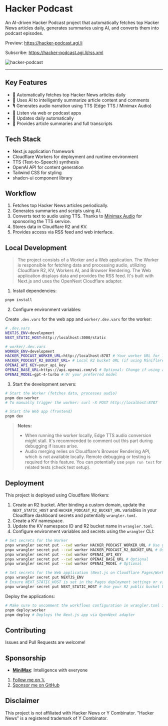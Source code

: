 # Hacker Podcast

An AI-driven Hacker Podcast project that automatically fetches top Hacker News articles daily, generates summaries using AI, and converts them into podcast episodes.

Preview: <https://hacker-podcast.agi.li>

Subscribe: <https://hacker-podcast.agi.li/rss.xml>

![hacker-podcast](https://socialify.git.ci/ccbikai/hacker-podcast/image?description=1&forks=1&name=1&owner=1&pattern=Circuit+Board&stargazers=1&theme=Auto)

---

## Key Features

- 🤖 Automatically fetches top Hacker News articles daily
- 🎯 Uses AI to intelligently summarize article content and comments
- 🎙️ Generates audio narration using TTS (Edge TTS / Minimax Audio)
- 📱 Listen via web or podcast apps
- 🔄 Updates daily automatically
- 📝 Provides article summaries and full transcripts

## Tech Stack

- Next.js application framework
- Cloudflare Workers for deployment and runtime environment
- TTS (Text-to-Speech) synthesis
- OpenAI API for content generation
- Tailwind CSS for styling
- shadcn-ui component library

## Workflow

1. Fetches top Hacker News articles periodically.
2. Generates summaries and scripts using AI.
3. Converts text to audio using TTS. Thanks to [Minimax Audio](https://minimax.io/) for sponsoring the TTS service.
4. Stores data in Cloudflare R2 and KV.
5. Provides access via RSS feed and web interface.

## Local Development

> The project consists of a Worker and a Web application. The Worker is responsible for fetching data and processing audio, utilizing Cloudflare R2, KV, Workers AI, and Browser Rendering.
> The Web application displays data and provides the RSS feed. It's built with Next.js and uses the OpenNext Cloudflare adapter.

1. Install dependencies:

```bash
pnpm install
```

2. Configure environment variables:

Create `.dev.vars` for the web app and `worker/.dev.vars` for the worker:

```bash
# .dev.vars
NEXTJS_ENV=development
NEXT_STATIC_HOST=http://localhost:3000/static

# worker/.dev.vars
WORKER_ENV=development
HACKER_PODCAST_WORKER_URL=http://localhost:8787 # Your worker URL for local dev
HACKER_PODCAST_R2_BUCKET_URL= # Local R2 bucket URL (if using Miniflare or similar)
OPENAI_API_KEY=your_api_key
OPENAI_BASE_URL=https://api.openai.com/v1 # Optional: Change if using a proxy
OPENAI_MODEL=gpt-4-turbo # Or your preferred model
```

3. Start the development servers:

```bash
# Start the Worker (fetches data, processes audio)
pnpm dev:worker
# To manually trigger the worker: curl -X POST http://localhost:8787

# Start the Web app (frontend)
pnpm dev
```

> **Notes:**
>
> - When running the worker locally, Edge TTS audio conversion might stall. It's recommended to comment out this part during debugging if issues arise.
> - Audio merging relies on Cloudflare's Browser Rendering API, which is not available locally. Remote debugging or testing is required for this feature. You can potentially use `pnpm run test` for related tests (check test setup).

## Deployment

This project is deployed using Cloudflare Workers:

1. Create an R2 bucket. After binding a custom domain, update the `NEXT_STATIC_HOST` and `HACKER_PODCAST_R2_BUCKET_URL` variables in your Cloudflare dashboard secrets and potentially `wrangler.toml`.
2. Create a KV namespace.
3. Update the KV namespace ID and R2 bucket name in `wrangler.toml`.
4. Configure environment variables and secrets using the `wrangler` CLI:

```bash
# Set secrets for the Worker
pnpx wrangler secret put --cwd worker HACKER_PODCAST_WORKER_URL # Use your deployed worker URL
pnpx wrangler secret put --cwd worker HACKER_PODCAST_R2_BUCKET_URL # Use your R2 public bucket URL
pnpx wrangler secret put --cwd worker OPENAI_API_KEY
pnpx wrangler secret put --cwd worker OPENAI_BASE_URL # Optional
pnpx wrangler secret put --cwd worker OPENAI_MODEL # Optional

# Set secrets for the Web application (Next.js on Cloudflare Pages/Workers)
pnpx wrangler secret put NEXTJS_ENV
# Ensure NEXT_STATIC_HOST is set in the Pages deployment settings or via wrangler secret put if deploying manually
pnpx wrangler secret put NEXT_STATIC_HOST # Use your R2 public bucket URL (same as HACKER_PODCAST_R2_BUCKET_URL)
```

Deploy the applications:

```bash
# Make sure to uncomment the workflows configuration in wrangler.toml if needed
pnpm deploy:worker
pnpm deploy # Deploys the Next.js app via OpenNext adapter
```

## Contributing

Issues and Pull Requests are welcome!

## Sponsorship

- **[MiniMax](https://minimax.io/)**: Intelligence with everyone

1. [Follow me on 𝕏](https://404.li/x)
2. [Sponsor me on GitHub](https://github.com/sponsors/ccbikai)

## Disclaimer

This project is not affiliated with Hacker News or Y Combinator. "Hacker News" is a registered trademark of Y Combinator.
